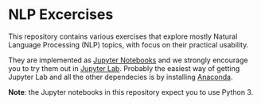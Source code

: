 # NLP Excercises

This repository contains various exercises that explore mostly Natural
Language Processing (NLP) topics, with focus on their practical usability.

They are implemented as [Jupyter Notebooks](https://jupyter.org/) and we
strongly encourage you to try them out in [Jupyter
Lab](https://jupyterlab.readthedocs.io/en/stable/). Probably the easiest way of
getting Jupyter Lab and all the other dependecies is by installing 
[Anaconda](https://docs.anaconda.com/anaconda/install/).

**Note**: the Jupyter notebooks in this repository expect you to use Python 3.
